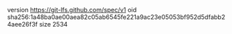 version https://git-lfs.github.com/spec/v1
oid sha256:1a48ba0ae00aea82c05ab6545fe221a9ac23e05053bf952d5dfabb24aee26f3f
size 2534

